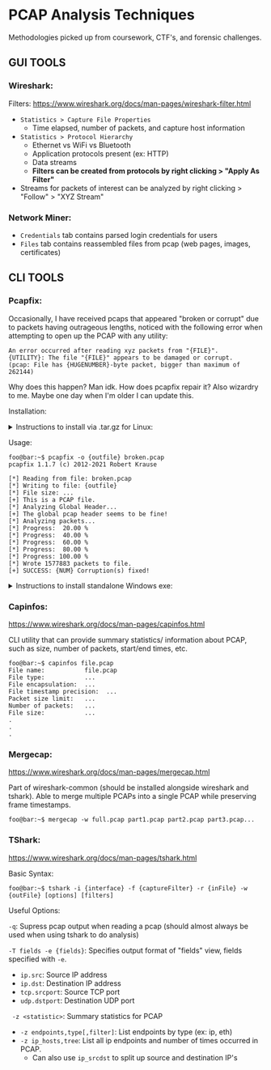 # PCAP Analysis Techniques
Methodologies picked up from coursework, CTF's, and forensic challenges.
## **GUI TOOLS**
### Wireshark:

Filters: https://www.wireshark.org/docs/man-pages/wireshark-filter.html

- `Statistics > Capture File Properties`
  - Time elapsed, number of packets, and capture host information
- `Statistics > Protocol Hierarchy`
  - Ethernet vs WiFi vs Bluetooth
  - Application protocols present (ex: HTTP)
  - Data streams
  - **Filters can be created from protocols by right clicking > "Apply As Filter"**
-  Streams for packets of interest can be analyzed by right clicking > "Follow" > "XYZ Stream"


### Network Miner:
- `Credentials` tab contains parsed login credentials for users
- `Files` tab contains reassembled files from pcap (web pages, images, certificates)

## **CLI TOOLS**

### Pcapfix:
Occasionally, I have received pcaps that appeared "broken or corrupt" due to packets having outrageous lengths, noticed with the following error when attempting to open up the PCAP with any utility:

```
An error occurred after reading xyz packets from "{FILE}".
{UTILITY}: The file "{FILE}" appears to be damaged or corrupt.
(pcap: File has {HUGENUMBER}-byte packet, bigger than maximum of 262144)
```

Why does this happen? Man idk. How does pcapfix repair it? Also wizardry to me. Maybe one day when I'm older I can update this.

Installation:
<details>
  <summary>Instructions to install via .tar.gz for Linux:</summary>
  
1. Download from https://f00l.de/pcapfix/
  
2. Unzip the .tar.gz
```console
foo@bar:~$ tar -xzvf pcapfix-1.1.7.tar.gz
pcapfix-1.1.7/
pcapfix-1.1.7/pcapfix.h
pcapfix-1.1.7/Makefile
.
.
.
```
  
3. Compile & install the binary
  
```console
foo@bar:~$ make
cc   -D_FORTIFY_SOURCE=2 -O2 -fstack-protector --param=ssp-buffer-size=4 -Wall -Wextra -std=gnu99 -pedantic -Wformat -Werror=format-security -g -c pcap.c -o pcap.o
cc   -D_FORTIFY_SOURCE=2 -O2 -fstack-protector --param=ssp-buffer-size=4 -Wall -Wextra -std=gnu99 -pedantic -Wformat -Werror=format-security -g -c pcap_kuznet.c -o pcap_kuznet.o
cc   -D_FORTIFY_SOURCE=2 -O2 -fstack-protector --param=ssp-buffer-size=4 -Wall -Wextra -std=gnu99 -pedantic -Wformat -Werror=format-security -g -c pcapng.c -o pcapng.occ   -D_FORTIFY_SOURCE=2 -O2 -fstack-protector --param=ssp-buffer-size=4 -Wall -Wextra -std=gnu99 -pedantic -Wformat -Werror=format-security -g -Wl,-z,relro pcapfix.c pcap.o pcap_kuznet.o pcapng.o -o pcapfix
foo@bar:~$ sudo make install
[sudo] password for foo:
install -pDm755 pcapfix /usr/bin/pcapfix
install -pDm644 pcapfix.1 /usr/share/man/man1/pcapfix.1
```
  
</details>

Usage:
```console
foo@bar:~$ pcapfix -o {outfile} broken.pcap
pcapfix 1.1.7 (c) 2012-2021 Robert Krause

[*] Reading from file: broken.pcap
[*] Writing to file: {outfile}
[*] File size: ...
[+] This is a PCAP file.
[*] Analyzing Global Header...
[+] The global pcap header seems to be fine!
[*] Analyzing packets...
[*] Progress:  20.00 %
[*] Progress:  40.00 %
[*] Progress:  60.00 %
[*] Progress:  80.00 %
[*] Progress: 100.00 %
[*] Wrote 1577883 packets to file.
[+] SUCCESS: {NUM} Corruption(s) fixed!
```

<details>
  <summary>Instructions to install standalone Windows exe:</summary>
  LMAO LMAO
  🤡🤡🤡🤡
</details>

### Capinfos:
https://www.wireshark.org/docs/man-pages/capinfos.html

CLI utility that can provide summary statistics/ information about PCAP, such as size, number of packets, start/end times, etc.

```console
foo@bar:~$ capinfos file.pcap
File name:           file.pcap
File type:           ...
File encapsulation:  ...
File timestamp precision:  ...
Packet size limit:   ...
Number of packets:   ...
File size:           ...
.
.
.
```

### Mergecap:
https://www.wireshark.org/docs/man-pages/mergecap.html

Part of wireshark-common (should be installed alongside wireshark and tshark). Able to merge multiple PCAPs into a single PCAP while preserving frame timestamps. 

```console
foo@bar:~$ mergecap -w full.pcap part1.pcap part2.pcap part3.pcap...
```

### TShark:
https://www.wireshark.org/docs/man-pages/tshark.html

Basic Syntax:
```console
foo@bar:~$ tshark -i {interface} -f {captureFilter} -r {inFile} -w {outFile} [options] [filters]
```

Useful Options:

`-q`: Supress pcap output when reading a pcap (should almost always be used when using tshark to do analysis)

`-T fields -e {fields}`: Specifies output format of "fields" view, fields specified with `-e`.
  - `ip.src`: Source IP address
  - `ip.dst`: Destination IP address
  - `tcp.srcport`: Source TCP port
  - `udp.dstport`: Destination UDP port

` -z <statistic>`: Summary statistics for PCAP
  - `-z endpoints,type[,filter]`: List endpoints by type (ex: ip, eth)
  - `-z ip_hosts,tree`: List all ip endpoints and number of times occurred in PCAP.
    - Can also use `ip_srcdst` to split up source and destination IP's


